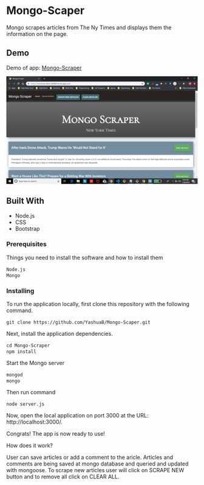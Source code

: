 
# Mongo-Scaper
Mongo scrapes articles from The Ny Times and displays them the information on the page. 

## Demo

Demo of app: [Mongo-Scraper](https://immense-dawn-88488.herokuapp.com/)

![Mongo-Scraper](public/assets/images/scraperImage.png)

## Built With
* Node.js
* CSS
* Bootstrap
### Prerequisites
Things you need to install the software and how to install them

```
Node.js
Mongo
```
### Installing
To run the application locally, first clone this repository with the following command.
```
git clone https://github.com/YashuaB/Mongo-Scaper.git
```
Next, install the application dependencies.

```
cd Mongo-Scraper
npm install
```

Start the Mongo server 
```
mongod
mongo
```
Then run command
```
node server.js
```
Now, open the local application on port 3000 at the URL: http://localhost:3000/.

Congrats! The app is now ready to use!

How does it work?

User can save articles or add a comment to the aricle. Articles and comments are being saved at mongo database and queried and updated with mongoose. To scrape new articles user will click on SCRAPE NEW button and to remove all click on CLEAR ALL.